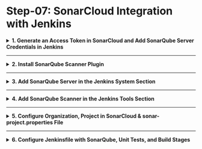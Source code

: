 # Step-07: SonarCloud Integration with Jenkins

<details>
<summary><strong>1. Generate an Access Token in SonarCloud and Add SonarQube Server Credentials in Jenkins</strong></summary>

<br/>

### Generating an Access Token in SonarCloud

1. **Log in to SonarCloud:**  
   Log in to your SonarCloud account.

2. **Navigate to User Token:**  
   Click on your profile picture ➔ "My Account" ➔ "Security" ➔ "Generate Token."

3. **Provide Token Details:**  
   Give it a name, set expiry (optional), and select your organization.

4. **Generate Token:**  
   Click "Generate" and securely save the token.

---

### Adding SonarQube Server Credentials in Jenkins:

1. **Log in to Jenkins:**  
   Open your Jenkins Master web interface.

2. **Manage Credentials:**  
   ➔ "Manage Jenkins" ➔ "Manage Credentials" ➔ "Global" domain ➔ "Add Credentials."

3. **Add Secret Text:**  
   - **Kind:** Secret text  
   - **Secret:** Paste the SonarCloud access token  
   - **ID:** Set a unique identifier  
   - **Description:** (Optional) Helpful label

4. **Save:**  
   Click "Save."

---

### Configuring SonarCloud in Jenkins Job:

1. **Configure Jenkins Job:**  
   Edit/create a job ➔ Find "SonarQube Scanner" section.

2. **Server Setup:**  
   - Choose your configured SonarQube server.
   - Select the credentials you just added.

3. **Save:**  
   Save the job configuration.

Now Jenkins can run SonarCloud code analysis!

</details>

---

<details>
<summary><strong>2. Install SonarQube Scanner Plugin</strong></summary>

<br/>

1. **Log in to Jenkins:**  
   Open Jenkins web interface.

2. **Manage Plugins:**  
   ➔ "Manage Jenkins" ➔ "Manage Plugins" ➔ "Available" tab.

3. **Search:**  
   Look for "SonarQube Scanner" plugin.

4. **Install Plugin:**  
   Select it ➔ Click "Install without restart."

5. **Optional Restart:**  
   If needed, restart Jenkins after installation.

The plugin is now ready for use!

</details>

---

<details>
<summary><strong>3. Add SonarQube Server in the Jenkins System Section</strong></summary>

<br/>

1. **Log in to Jenkins.**

2. **Configure System:**  
   ➔ "Manage Jenkins" ➔ "Configure System."

3. **Add SonarQube Server:**  
   Scroll down ➔ "SonarQube servers" ➔ "Add SonarQube."

4. **Server Details:**  
   - **Name:** Descriptive label  
   - **Server URL:** Your SonarCloud URL  
   - **Authentication Token:** Select previously added credentials.

5. **Save Configuration.**

6. **Optional:**  
   Test the connection to verify communication.

</details>

---

<details>
<summary><strong>4. Add SonarQube Scanner in the Jenkins Tools Section</strong></summary>

<br/>

1. **Log in to Jenkins.**

2. **Global Tool Configuration:**  
   ➔ "Manage Jenkins" ➔ "Global Tool Configuration."

3. **SonarQube Scanner:**  
   Scroll down ➔ "SonarQube Scanner" ➔ "Add SonarQube Scanner."

4. **Configure Installation:**  
   - **Name:** Friendly name  
   - **Install Automatically:** Check if you want Jenkins to auto-download  
   - **Version:** Choose preferred version.

5. **Save Configuration.**

6. **Optional:**  
   Restart Jenkins if required.

</details>

---

<details>
<summary><strong>5. Configure Organization, Project in SonarCloud & sonar-project.properties File</strong></summary>

<br/>

### Organization and Project Setup in SonarCloud:

1. **Log in to SonarCloud.**

2. **Create Organization:**  
   If not done already ➔ Create new org.

3. **Create Project:**  
   Inside your organization ➔ Create new project ➔ Fill project key, name, visibility.

---

### Create sonar-project.properties:

1. **Create File:**  
   In your repo root ➔ Create `sonar-project.properties`.

2. **Sample Content:**

   ```properties
   sonar.projectKey=your-project-key
   sonar.projectName=Your Project Name
   sonar.projectVersion=1.0
   sonar.sources=src
   sonar.language=java
   sonar.sourceEncoding=UTF-8
   ```

3. **Commit and Push:**  
   Push the file to your repository.

</details>

---

<details>
<summary><strong>6. Configure Jenkinsfile with SonarQube, Unit Tests, and Build Stages</strong></summary>

<br/>

### Example Jenkinsfile:

```groovy
pipeline {
    agent any

    stages {
        stage('Checkout') {
            steps {
                checkout scm
            }
        }

        stage('Build') {
            steps {
                sh 'mvn clean package' // Update with your project build command
            }
        }

        stage('Unit Tests') {
            steps {
                sh 'mvn test' // Or any other unit testing framework
            }
        }

        stage('SonarQube Analysis') {
            environment {
                scannerHome = tool 'Your-SonarQube-Scanner-Name'
            }
            steps {
                withSonarQubeEnv('Your-SonarQube-Server-Name') {
                    sh '${scannerHome}/bin/sonar-scanner'
                }
            }
        }
    }
}
```

- Replace `Your-SonarQube-Scanner-Name` with the scanner name configured in Tools.
- Replace `Your-SonarQube-Server-Name` with the server configured in System settings.

---

Now, every Jenkins build will:
- Checkout code
- Build
- Run unit tests
- Perform SonarCloud code quality analysis

</details>
